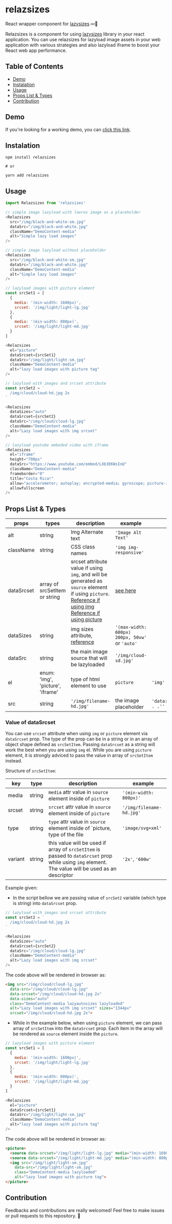 # relazsizes

React wrapper component for [lazysizes](https://github.com/minhtranite/react-lazysizes) 💤🚀

Relazsizes is a component for using [lazysizes](https://github.com/minhtranite/react-lazysizes) library in your react application. You can use relazsizes for lazyload image assets in your web application with various strategies and also lazyload iframe to boost your React web app performance.

## Table of Contents
* [Demo](#Demo)
* [Instalation](#Instalation)
* [Usage](#Usage)
* [Props List & Types](#Props-List--Types)
* [Contribution ](#Contribution)

## Demo
If you're looking for a working demo, you can [click this link](https://relazsizes.firebaseapp.com).

## Instalation

```
npm install relazsizes

# or

yarn add relazsizes
```

## Usage

```javascript
import Relazsizes from 'relazsizes'

// simple image lazyload with lowres image as a placeholder
<Relazsizes
  src="/img/black-and-white-sm.jpg"
  dataSrc="/img/black-and-white.jpg"
  className="DemoContent-media"
  alt="Simple lazy load images"
/>

// simple image lazyload without placeholder
<Relazsizes
  src="/img/black-and-white-sm.jpg"
  dataSrc="/img/black-and-white.jpg"
  className="DemoContent-media"
  alt="Simple lazy load images"
/>

// lazyload images with picture element
const srcSet1 = [
  {
    media: '(min-width: 1600px)',
    srcset: '/img/light/light-lg.jpg'
  },
  {
    media: '(min-width: 800px)',
    srcset: '/img/light/light-md.jpg'
  }
]

<Relazsizes
  el="picture"
  dataSrcset={srcSet1}
  dataSrc="/img/light/light-sm.jpg"
  className="DemoContent-media"
  alt="lazy load images with picture tag"
/>

// lazyload with images and srcset attribute
const srcSet2 = `
  /img/cloud/cloud-hd.jpg 2x
`

<Relazsizes
  dataSizes="auto"
  dataSrcset={srcSet2}
  dataSrc="/img/cloud/cloud-lg.jpg"
  className="DemoContent-media"
  alt="Lazy load images with img srcset"
/>

// lazyload youtube embeded video with iframe
<Relazsizes
  el="iframe"
  height="700px"
  dataSrc="https://www.youtube.com/embed/LXb3EKWsInQ"
  className="DemoContent-media"
  frameborder="0"
  title="Costa Rica!"
  allow="accelerometer; autoplay; encrypted-media; gyroscope; picture-in-picture"
  allowfullscreen
/>
```

## Props List & Types
| props | types | description | example | default |
|-------|-------|-------------|---------|---------|
| alt | string | Img Alternate text | `'Image Alt Text'` | |
| className | string | CSS class names | `'img img-responsive'` | |
| dataSrcset | array of srcSetItem or string | srcset attribute value if using `img`, and will be generated as `source` element if using `picture`. <br/>[Reference if using img](https://developer.mozilla.org/en-US/docs/Web/HTML/Element/picture) <br/>[Reference if using picture](https://developer.mozilla.org/en-US/docs/Web/HTML/Element/picture) | [see here](#value-srcset) | |
| dataSizes | string | img sizes attribute, [reference](https://developer.mozilla.org/en-US/docs/Web/HTML/Element/img#Using_the_srcset_and_sizes_attributes) | `'(max-width: 600px) 200px, 50vw'` or `'auto'` | |
| dataSrc | string | the main image source that will be lazyloaded | `'/img/cloud-sd.jpg'` | |
| el | enum: 'img', 'picture', 'iframe' | type of html element to use | `picture` | `'img'` | 
| src | string | `'/img/filename-hd.jpg'` | the image placeholder | `'data:image/gif;base64,R0lGODlhA. . .''`|

<span id="value-srcset"/>

### Value of dataSrcset
You can use `srcset` attribute when using `img` or `picture` element via `dataSrcset` prop. The type of the prop can be in a string or in an array of object shape defined as `srcSetItem`.
Passing `dataSrcset` as a string will work the best when you are using `img` el. While you are using `picture` element, it is strongly adviced to pass the value in array of `srcSetItem` instead.

Structure of `srcSetItem`:

| key | type | description | example |
|-----|------|-------------|---------|
| media | string | `media` attr value in `source` element inside of `picture` | `'(min-width: 800px)'` |
| srcset | string | `srcset` attr value in `source` element inside of `picture` | `'/img/filename-hd.jpg'` |
| type | string | `type` attr value in `source` element inside of `picture, type of the file | `'image/svg+xml'` |
| variant | string | this value will be used if array of `srcSetItem` is passed to `dataSrcset` prop while using `img` element. The value will be used as an descriptor | `'2x'`, `'600w'` |

Example given:
* In the script bellow we are passing value of `srcSet2` variable (which type is string) into `dataSrcset` prop.
```javascript
// lazyload with images and srcset attribute
const srcSet2 = `
  /img/cloud/cloud-hd.jpg 2x
`

<Relazsizes
  dataSizes="auto"
  dataSrcset={srcSet2}
  dataSrc="/img/cloud/cloud-lg.jpg"
  className="DemoContent-media"
  alt="Lazy load images with img srcset"
/>
```

The code above will be rendered in browser as:
```html
<img src="/img/cloud/cloud-lg.jpg"
  data-src="/img/cloud/cloud-lg.jpg"
  data-srcset="/img/cloud/cloud-hd.jpg 2x" 
  data-sizes="auto"
  class="DemoContent-media lazyautosizes lazyloaded"
  alt="Lazy load images with img srcset" sizes="1344px"
  srcset="/img/cloud/cloud-hd.jpg 2x">
```

* While in the example below, when using `picture` element, we can pass array of `srcSetItem` into the `dataSrcset` prop. Each item in the array will be rendered as `source` element inside the `picture`.

```javascript
// lazyload images with picture element
const srcSet1 = [
  {
    media: '(min-width: 1600px)',
    srcset: '/img/light/light-lg.jpg'
  },
  {
    media: '(min-width: 800px)',
    srcset: '/img/light/light-md.jpg'
  }
]

<Relazsizes
  el="picture"
  dataSrcset={srcSet1}
  dataSrc="/img/light/light-sm.jpg"
  className="DemoContent-media"
  alt="lazy load images with picture tag"
/>
```

The code above will be rendered in browser as:

```html
<picture>
  <source data-srcset="/img/light/light-lg.jpg" media="(min-width: 1600px)" srcset="/img/light/light-lg.jpg">
  <source data-srcset="/img/light/light-md.jpg" media="(min-width: 800px)" srcset="/img/light/light-md.jpg">
  <img src="/img/light/light-sm.jpg"
    data-src="/img/light/light-sm.jpg"
    class="DemoContent-media lazyloaded" 
    alt="lazy load images with picture tag">
</picture>
```

## Contribution 

Feedbacks and contributions are really welcomed! Feel free to make issues or pull requests to this repository. :pray:
